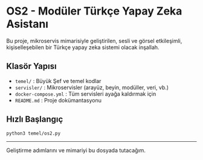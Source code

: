 # OS2 - Modüler Türkçe Yapay Zeka Asistanı

Bu proje, mikroservis mimarisiyle geliştirilen, sesli ve görsel etkileşimli, kişiselleşebilen bir Türkçe yapay zeka sistemi olacak inşallah.

## Klasör Yapısı

- `temel/` : Büyük Şef ve temel kodlar
- `servisler/` : Mikroservisler (arayüz, beyin, modüller, veri, vb.)
- `docker-compose.yml` : Tüm servisleri ayağa kaldırmak için
- `README.md` : Proje dokümantasyonu

## Hızlı Başlangıç

```bash
python3 temel/os2.py
```

---

Geliştirme adımlarını ve mimariyi bu dosyada  tutacağım.